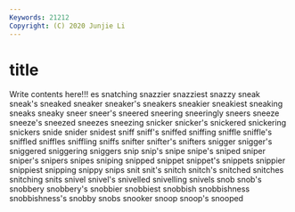 ```yaml
---
Keywords: 21212
Copyright: (C) 2020 Junjie Li
---
```


# title

Write contents here!!!
es 
snatching 
snazzier 
snazziest
snazzy 
sneak 
sneak's 
sneaked 
sneaker 
sneaker's 
sneakers 
sneakier 
sneakiest 
sneaking
sneaks 
sneaky 
sneer 
sneer's 
sneered 
sneering 
sneeringly 
sneers 
sneeze 
sneeze's
sneezed 
sneezes 
sneezing 
snicker 
snicker's 
snickered 
snickering 
snickers 
snide 
snider
snidest 
sniff 
sniff's 
sniffed 
sniffing 
sniffle 
sniffle's 
sniffled 
sniffles 
sniffling
sniffs 
snifter 
snifter's 
snifters 
snigger 
snigger's 
sniggered 
sniggering 
sniggers 
snip
snip's 
snipe 
snipe's 
sniped 
sniper 
sniper's 
snipers 
snipes 
sniping 
snipped
snippet 
snippet's 
snippets 
snippier 
snippiest 
snipping 
snippy 
snips 
snit 
snit's
snitch 
snitch's 
snitched 
snitches 
snitching 
snits 
snivel 
snivel's 
snivelled 
snivelling
snivels 
snob 
snob's 
snobbery 
snobbery's 
snobbier 
snobbiest 
snobbish 
snobbishness 
snobbishness's
snobby 
snobs 
snooker 
snoop 
snoop's 
snooped 
